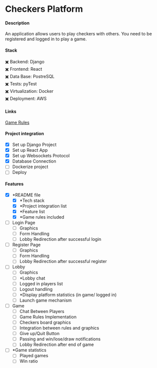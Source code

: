 # Checkers Platform

#### Description
An application allows users to play checkers with others. You need to be registered and logged in to play a game.


#### Stack

:heavy_multiplication_x: Backend: Django  
:heavy_multiplication_x: Frontend: React  
:heavy_multiplication_x: Data Base: PostreSQL  
:heavy_multiplication_x: Tests: pyTest  
:heavy_multiplication_x: Virtualization: Docker  
:heavy_multiplication_x: Deployment: AWS  

#### Links
[Game Rules](https://www.downtownrochestermn.com/_files/docs/checkers-instructions.pdf)



#### Project integration
- [X] Set up Django Project
- [X] Set up React App
- [X] Set up Websockets Protocol
- [X] Database Connection
- [ ] Dockerize project
- [ ] Deploy

#### Features
- [X] *README file
    - [X] *Tech stack
    - [X] *Project integration list
    - [X] *Feature list  
    - [X] *Game rules included
- [ ] Login Page
   - [ ] Graphics
   - [ ] Form Handling
   - [ ] Lobby Redirection after successful login
- [ ] Register Page
   - [ ] Graphics
   - [ ] Form Handling
   - [ ] Lobby Redirection after successful register
- [ ] Lobby
   - [ ] Graphics
   - [ ] *Lobby chat
   - [ ] Logged in players list
   - [ ] Logout handling
   - [ ] *Display platform statistics (in game/ logged in)
   - [ ] Launch game mechanism
- [ ] Game
    - [ ] Chat Between Players
    - [ ] Game Rules Implementation
    - [ ] Checkers board graphics
    - [ ] Integration between rules and graphics
    - [ ] Give up/Quit Button
    - [ ] Passing and win/lose/draw notifications 
    - [ ] Lobby Redirection after end of game
- [ ] *Game statistics
    - [ ] Played games
    - [ ] Win ratio
